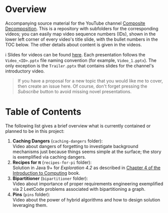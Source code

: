 # Overview
Accompanying source material for the YouTube channel [Composite Decomposition](https://www.youtube.com/channel/UCoIzuQPcDtFwd1CPS-5tnJA). This is a repository with subfolders for the corresponding videos; you can easily map video sequence numbers (IDs), shown in the lower left corner of every video's title slide, with the bullet numbers in the TOC below. The other details about content is given in the videos.

:information_source: Slides for videos can be found [here](https://drive.google.com/drive/folders/1X6XTbhMM_CAfaKP40pqBXpb3gCgv3-Mz?usp=sharing). Each presentation follows the `Video_<ID>.pptx` file naming convention (for example, `Video_1.pptx`). The only exception is the `Trailer.pptx` that contains slides for the channel's introductory video.

> If you have a proposal for a new topic that you would like me to cover, then create an issue here. Of course, don't forget pressing the _Subscribe_ button to avoid missing novel presentations.

# Table of Contents
The following list gives a brief overview what is currently contained or planned to be in this project:

1.  **Caching Dangers** (`caching-dangers` folder):  
   Video about dangers of forgetting to investigate background mechanisms just because things seems simple at the surface; the story is exemplified via caching dangers.
2.  **Recipes for &pi;** (`recipes-for-pi` folder):  
   Solution in Java 9+ for *Exploration 4.2* as described in [Chapter 4 of the Introduction to Computing](http://computingbook.org/Problems.pdf) book.
3.  **Bipartitioner** (`bipartitioner` folder):  
   Video about importance of proper requirements engineering exemplified via 2 LeetCode problems associated with bipartitioning a graph.
4.  **Pins** (`pins` folder):  
   Video about the power of hybrid algorithms and how to design solution leveraging them.
